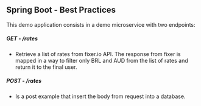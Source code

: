 ## Spring Boot - Best Practices

This demo application consists in a demo microservice with two endpoints:

##### GET - /rates
- Retrieve a list of rates from fixer.io API. The response from fixer is mapped in a way to filter only BRL and AUD from the list of rates and return it to the final user.

##### POST - /rates
- Is a post example that insert the body from request into a database. 
